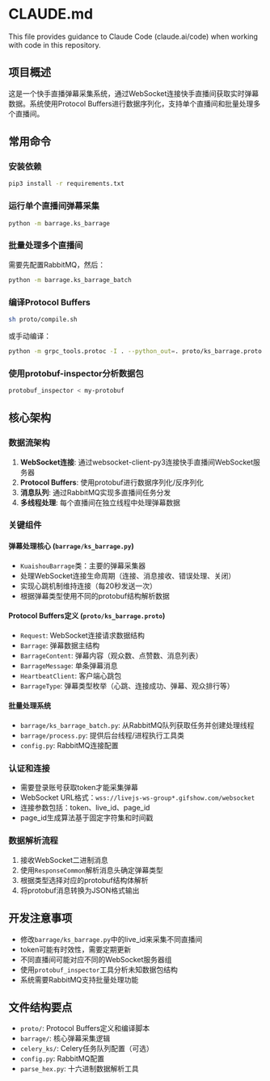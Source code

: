 # CLAUDE.md

This file provides guidance to Claude Code (claude.ai/code) when working with code in this repository.

## 项目概述

这是一个快手直播弹幕采集系统，通过WebSocket连接快手直播间获取实时弹幕数据。系统使用Protocol Buffers进行数据序列化，支持单个直播间和批量处理多个直播间。

## 常用命令

### 安装依赖
```bash
pip3 install -r requirements.txt
```

### 运行单个直播间弹幕采集
```bash
python -m barrage.ks_barrage
```

### 批量处理多个直播间
需要先配置RabbitMQ，然后：
```bash
python -m barrage.ks_barrage_batch
```

### 编译Protocol Buffers
```bash
sh proto/compile.sh
```
或手动编译：
```bash
python -m grpc_tools.protoc -I . --python_out=. proto/ks_barrage.proto
```

### 使用protobuf-inspector分析数据包
```bash
protobuf_inspector < my-protobuf
```

## 核心架构

### 数据流架构
1. **WebSocket连接**: 通过websocket-client-py3连接快手直播间WebSocket服务器
2. **Protocol Buffers**: 使用protobuf进行数据序列化/反序列化
3. **消息队列**: 通过RabbitMQ实现多直播间任务分发
4. **多线程处理**: 每个直播间在独立线程中处理弹幕数据

### 关键组件

#### 弹幕处理核心 (`barrage/ks_barrage.py`)
- `KuaishouBarrage`类：主要的弹幕采集器
- 处理WebSocket连接生命周期（连接、消息接收、错误处理、关闭）
- 实现心跳机制维持连接（每20秒发送一次）
- 根据弹幕类型使用不同的protobuf结构解析数据

#### Protocol Buffers定义 (`proto/ks_barrage.proto`)
- `Request`: WebSocket连接请求数据结构
- `Barrage`: 弹幕数据主结构
- `BarrageContent`: 弹幕内容（观众数、点赞数、消息列表）
- `BarrageMessage`: 单条弹幕消息
- `HeartbeatClient`: 客户端心跳包
- `BarrageType`: 弹幕类型枚举（心跳、连接成功、弹幕、观众排行等）

#### 批量处理系统
- `barrage/ks_barrage_batch.py`: 从RabbitMQ队列获取任务并创建处理线程
- `barrage/process.py`: 提供后台线程/进程执行工具类
- `config.py`: RabbitMQ连接配置

### 认证和连接
- 需要登录账号获取token才能采集弹幕
- WebSocket URL格式：`wss://livejs-ws-group*.gifshow.com/websocket`
- 连接参数包括：token、live_id、page_id
- page_id生成算法基于固定字符集和时间戳

### 数据解析流程
1. 接收WebSocket二进制消息
2. 使用`ResponseCommon`解析消息头确定弹幕类型
3. 根据类型选择对应的protobuf结构体解析
4. 将protobuf消息转换为JSON格式输出

## 开发注意事项

- 修改`barrage/ks_barrage.py`中的live_id来采集不同直播间
- token可能有时效性，需要定期更新
- 不同直播间可能对应不同的WebSocket服务器组
- 使用`protobuf_inspector`工具分析未知数据包结构
- 系统需要RabbitMQ支持批量处理功能

## 文件结构要点

- `proto/`: Protocol Buffers定义和编译脚本
- `barrage/`: 核心弹幕采集逻辑
- `celery_ks/`: Celery任务队列配置（可选）
- `config.py`: RabbitMQ配置
- `parse_hex.py`: 十六进制数据解析工具